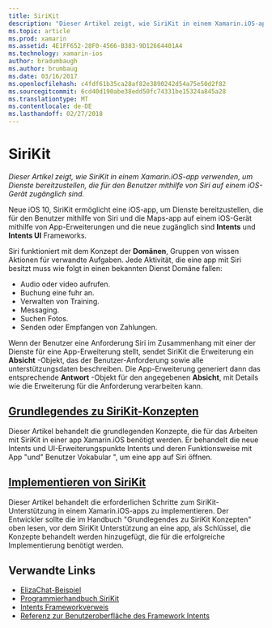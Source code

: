 ```yaml
---
title: SiriKit
description: "Dieser Artikel zeigt, wie SiriKit in einem Xamarin.iOS-app verwenden, um Dienste bereitzustellen, die für den Benutzer mithilfe von Siri auf einem iOS-Gerät zugänglich sind."
ms.topic: article
ms.prod: xamarin
ms.assetid: 4E1FF652-28F0-4566-B383-9D12664401A4
ms.technology: xamarin-ios
author: bradumbaugh
ms.author: brumbaug
ms.date: 03/16/2017
ms.openlocfilehash: c4fdf61b35ca28af82e3890242d54a75e50d2f82
ms.sourcegitcommit: 6cd40d190abe38edd50fc74331be15324a845a28
ms.translationtype: MT
ms.contentlocale: de-DE
ms.lasthandoff: 02/27/2018
---
```

# <a name="sirikit"></a>SiriKit

_Dieser Artikel zeigt, wie SiriKit in einem Xamarin.iOS-app verwenden, um Dienste bereitzustellen, die für den Benutzer mithilfe von Siri auf einem iOS-Gerät zugänglich sind._

Neue iOS 10, SiriKit ermöglicht eine iOS-app, um Dienste bereitzustellen, die für den Benutzer mithilfe von Siri und die Maps-app auf einem iOS-Gerät mithilfe von App-Erweiterungen und die neue zugänglich sind **Intents** und **Intents UI** Frameworks.

Siri funktioniert mit dem Konzept der **Domänen**, Gruppen von wissen Aktionen für verwandte Aufgaben. Jede Aktivität, die eine app mit Siri besitzt muss wie folgt in einen bekannten Dienst Domäne fallen:

- Audio oder video aufrufen.
- Buchung eine fuhr an.
- Verwalten von Training.
- Messaging.
- Suchen Fotos.
- Senden oder Empfangen von Zahlungen.

Wenn der Benutzer eine Anforderung Siri im Zusammenhang mit einer der Dienste für eine App-Erweiterung stellt, sendet SiriKit die Erweiterung ein **Absicht** -Objekt, das der Benutzer-Anforderung sowie alle unterstützungsdaten beschreiben. Die App-Erweiterung generiert dann das entsprechende **Antwort** -Objekt für den angegebenen **Absicht**, mit Details wie die Erweiterung für die Anforderung verarbeiten kann.

## <a name="understanding-sirikit-conceptsiosplatformsirikitunderstanding-sirikitmd"></a>[Grundlegendes zu SiriKit-Konzepten](~/ios/platform/sirikit/understanding-sirikit.md)

Dieser Artikel behandelt die grundlegenden Konzepte, die für das Arbeiten mit SiriKit in einer app Xamarin.iOS benötigt werden. Er behandelt die neue Intents und UI-Erweiterungspunkte Intents und deren Funktionsweise mit App "und" Benutzer Vokabular ", um eine app auf Siri öffnen.

## <a name="implementing-sirikitiosplatformsirikitimplementing-sirikitmd"></a>[Implementieren von SiriKit](~/ios/platform/sirikit/implementing-sirikit.md)

Dieser Artikel behandelt die erforderlichen Schritte zum SiriKit-Unterstützung in einem Xamarin.iOS-apps zu implementieren. Der Entwickler sollte die im Handbuch "Grundlegendes zu SiriKit Konzepten" oben lesen, vor dem SiriKit Unterstützung an eine app, als Schlüssel, die Konzepte behandelt werden hinzugefügt, die für die erfolgreiche Implementierung benötigt werden.





## <a name="related-links"></a>Verwandte Links

- [ElizaChat-Beispiel](https://developer.xamarin.com/samples/monotouch/ios10/ElizaChat/)
- [Programmierhandbuch SiriKit](https://developer.apple.com/library/prerelease/content/documentation/Intents/Conceptual/SiriIntegrationGuide/index.html)
- [Intents Frameworkverweis](https://developer.apple.com/reference/intents)
- [Referenz zur Benutzeroberfläche des Framework Intents](https://developer.apple.com/reference/intentsui)
